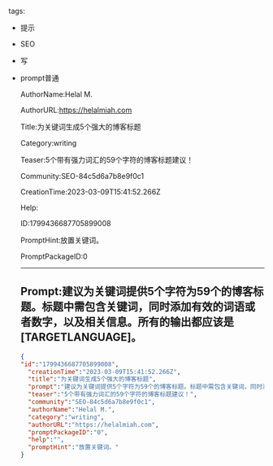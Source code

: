   tags: 
- 提示
- SEO
- 写
- prompt普通

  AuthorName:Helal M.

  AuthorURL:https://helalmiah.com

  Title:为关键词生成5个强大的博客标题

  Category:writing

  Teaser:5个带有强力词汇的59个字符的博客标题建议！

  Community:SEO-84c5d6a7b8e9f0c1

  CreationTime:2023-03-09T15:41:52.266Z

  Help:

  ID:1799436687705899008

  PromptHint:放置关键词。

  PromptPackageID:0

  ---

  ## Prompt:建议为关键词提供5个字符为59个的博客标题。标题中需包含关键词，同时添加有效的词语或者数字，以及相关信息。所有的输出都应该是[TARGETLANGUAGE]。

  ```json
  {
  "id":"1799436687705899008",
    "creationTime":"2023-03-09T15:41:52.266Z",
    "title":"为关键词生成5个强大的博客标题",
    "prompt":"建议为关键词提供5个字符为59个的博客标题。标题中需包含关键词，同时添加有效的词语或者数字，以及相关信息。所有的输出都应该是[TARGETLANGUAGE]。",
    "teaser":"5个带有强力词汇的59个字符的博客标题建议！",
    "community":"SEO-84c5d6a7b8e9f0c1",
    "authorName":"Helal M.",
    "category":"writing",
    "authorURL":"https://helalmiah.com",
    "promptPackageID":"0",
    "help":"",
    "promptHint":"放置关键词。"
  }
  ```
